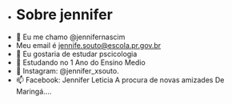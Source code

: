 -  # Sobre jennifer
-  👋 Eu me chamo @jennifernascim
- Meu email é jennife.souto@escola.pr.gov.br
- 👀 Eu gostaria de estudar pscicologia 
- 🌱 Estudando no 1 Ano do Ensino Medio
- 💞️ Instagram: @jennifer_xsouto.
- 📫 Facebook: Jennifer Leticia 
A procura de novas amizades
 De Maringá....
